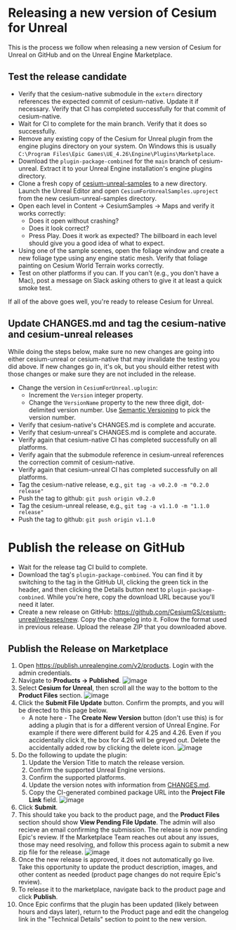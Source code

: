 # Releasing a new version of Cesium for Unreal

This is the process we follow when releasing a new version of Cesium for Unreal on GitHub and on the Unreal Engine Marketplace.

## Test the release candidate

* Verify that the cesium-native submodule in the `extern` directory references the expected commit of cesium-native. Update it if necessary. Verify that CI has completed successfully for that commit of cesium-native.
* Wait for CI to complete for the main branch. Verify that it does so successfully.
* Remove any existing copy of the Cesium for Unreal plugin from the engine plugins directory on your system. On Windows this is usually `C:\Program Files\Epic Games\UE_4.26\Engine\Plugins\Marketplace`.
* Download the `plugin-package-combined` for the `main` branch of cesium-unreal. Extract it to your Unreal Engine installation's engine plugins directory. 
* Clone a fresh copy of [cesium-unreal-samples](https://github.com/CesiumGS/cesium-unreal-samples) to a new directory. Launch the Unreal Editor and open `CesiumForUnrealSamples.uproject` from the new cesium-unreal-samples directory.
* Open each level in Content -> CesiumSamples -> Maps and verify it works correctly:
  * Does it open without crashing?
  * Does it look correct?
  * Press Play. Does it work as expected? The billboard in each level should give you a good idea of what to expect.
* Using one of the sample scenes, open the foliage window and create a new foliage type using any engine static mesh. Verify that foliage painting on Cesium World Terrain works correctly.
* Test on other platforms if you can. If you can't (e.g., you don't have a Mac), post a message on Slack asking others to give it at least a quick smoke test.

If all of the above goes well, you're ready to release Cesium for Unreal.

## Update CHANGES.md and tag the cesium-native and cesium-unreal releases

While doing the steps below, make sure no new changes are going into either cesium-unreal or cesium-native that may invalidate the testing you did above. If new changes go in, it's ok, but you should either retest with those changes or make sure they are not included in the release.

* Change the version in `CesiumForUnreal.uplugin`:
  * Increment the `Version` integer property.
  * Change the `VersionName` property to the new three digit, dot-delimited version number. Use [Semantic Versioning](https://semver.org/) to pick the version number.
* Verify that cesium-native's CHANGES.md is complete and accurate.
* Verify that cesium-unreal's CHANGES.md is complete and accurate.
* Verify again that cesium-native CI has completed successfully on all platforms.
* Verify again that the submodule reference in cesium-unreal references the correction commit of cesium-native.
* Verify again that cesium-unreal CI has completed successfully on all platforms.
* Tag the cesium-native release, e.g., `git tag -a v0.2.0 -m "0.2.0 release"`
* Push the tag to github: `git push origin v0.2.0`
* Tag the cesium-unreal release, e.g., `git tag -a v1.1.0 -m "1.1.0 release"`
* Push the tag to github: `git push origin v1.1.0`

# Publish the release on GitHub

* Wait for the release tag CI build to complete.
* Download the tag's `plugin-package-combined`. You can find it by switching to the tag in the GitHub UI, clicking the green tick in the header, and then clicking the Details button next to `plugin-package-combined`. While you're here, copy the download URL because you'll need it later.
* Create a new release on GitHub: https://github.com/CesiumGS/cesium-unreal/releases/new. Copy the changelog into it. Follow the format used in previous release. Upload the release ZIP that you downloaded above.

## Publish the Release on Marketplace

1. Open https://publish.unrealengine.com/v2/products. Login with the admin credentials.
2. Navigate to **Products -> Published**.
    ![image](https://user-images.githubusercontent.com/2288659/115271431-58b68180-a10b-11eb-9819-a0bb10c54714.png)
3. Select **Cesium for Unreal**, then scroll all the way to the bottom to the **Product Files** section.
    ![image](https://user-images.githubusercontent.com/2288659/115271629-86032f80-a10b-11eb-9e60-9d838e3a1aec.png)
4. Click the **Submit File Update** button. Confirm the prompts, and you will be directed to this page below.
    * A note here - The **Create New Version** button (don't use this) is for adding a plugin that is for a different version of Unreal Engine. For example if there were different build for 4.25 and 4.26. Even if you accidentally click it, the box for 4.26 will be greyed out. Delete the accidentally added row by clicking the delete icon.
    ![image](https://user-images.githubusercontent.com/2288659/115272156-16417480-a10c-11eb-8b8b-eddbbc3854d6.png)
5. Do the following to update the plugin:
    1. Update the Version Title to match the release version.
    2. Confirm the supported Unreal Engine versions.
    3. Confirm the supported platforms.
    4. Update the version notes with information from [CHANGES.md](https://github.com/CesiumGS/cesium-unreal/blob/main/CHANGES.md).
    5. Copy the CI-generated combined package URL into the **Project File Link** field.
        ![image](https://user-images.githubusercontent.com/2288659/115272024-f0b46b00-a10b-11eb-98ec-c01e40b5e3fb.png)
6. Click **Submit**.
7. This should take you back to the product page, and the **Product Files** section should show **View Pending File Update**. The admin will also recieve an email confirming the submission. The release is now pending Epic's review. If the Marketplace Team reaches out about any issues, those may need resolving, and follow this process again to submit a new zip file for the release.
   ![image](https://user-images.githubusercontent.com/2288659/115330453-140a0500-a162-11eb-95f4-fd7e3f3312b0.png)
8. Once the new release is approved, it does not automatically go live. Take this opportunity to update the product description, images, and other content as needed (product page changes do not require Epic's review).
9. To release it to the marketplace, navigate back to the product page and click **Publish**.
10. Once Epic confirms that the plugin has been updated (likely between hours and days later), return to the Product page and edit the changelog link in the "Technical Details" section to point to the new version.
